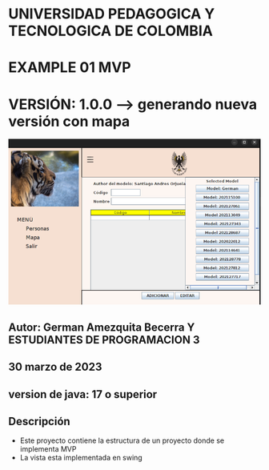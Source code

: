 
# UNIVERSIDAD PEDAGOGICA Y TECNOLOGICA DE COLOMBIA
# EXAMPLE 01 MVP
# VERSIÓN: 1.0.0  -->  generando nueva versión con mapa

![Screenshot from 2023-04-01 05-43-48.png](assets%2Fdoc%2FScreenshot%20from%202023-04-01%2005-43-48.png)


## Autor: German Amezquita Becerra Y ESTUDIANTES DE PROGRAMACION 3
## 30 marzo de 2023

## version de java: 17 o superior

## Descripción

- Este proyecto contiene la estructura de un proyecto donde se implementa MVP
- La vista esta implementada en swing

